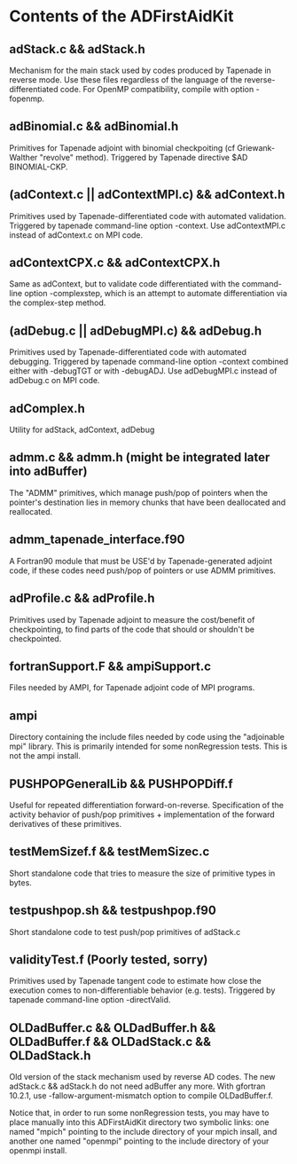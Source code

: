 Contents of the ADFirstAidKit
=============================

## adStack.c && adStack.h
  Mechanism for the main stack used by codes produced by Tapenade in reverse mode.
  Use these files regardless of the language of the reverse-differentiated code.
  For OpenMP compatibility, compile with option -fopenmp.

## adBinomial.c && adBinomial.h
  Primitives for Tapenade adjoint with binomial checkpoiting (cf Griewank-Walther
  "revolve" method). Triggered by Tapenade directive $AD BINOMIAL-CKP.

## (adContext.c || adContextMPI.c) && adContext.h
  Primitives used by Tapenade-differentiated code with automated validation.
  Triggered by tapenade command-line option -context.
  Use adContextMPI.c instead of adContext.c on MPI code.

## adContextCPX.c && adContextCPX.h
  Same as adContext, but to validate code differentiated with the command-line
  option -complexstep, which is an attempt to automate differentiation
  via the complex-step method.

## (adDebug.c || adDebugMPI.c) && adDebug.h
  Primitives used by Tapenade-differentiated code with automated debugging.
  Triggered by tapenade command-line option -context combined either with
  -debugTGT or with -debugADJ.
  Use adDebugMPI.c instead of adDebug.c on MPI code.

## adComplex.h
  Utility for adStack, adContext, adDebug

## admm.c && admm.h (might be integrated later into adBuffer)
  The "ADMM" primitives, which manage push/pop of pointers when the pointer's
  destination lies in memory chunks that have been deallocated and reallocated.

## admm_tapenade_interface.f90
  A Fortran90 module that must be USE'd by Tapenade-generated adjoint code,
  if these codes need push/pop of pointers or use ADMM primitives.

## adProfile.c && adProfile.h
  Primitives used by Tapenade adjoint to measure the cost/benefit of checkpointing,
  to find parts of the code that should or shouldn't be checkpointed.

## fortranSupport.F && ampiSupport.c
  Files needed by AMPI, for Tapenade adjoint code of MPI programs.

## ampi
  Directory containing the include files needed by code using the "adjoinable mpi" library.
  This is primarily intended for some nonRegression tests. This is not the ampi install.

## PUSHPOPGeneralLib && PUSHPOPDiff.f
  Useful for repeated differentiation forward-on-reverse. Specification of the
  activity behavior of push/pop primitives + implementation of the forward
  derivatives of these primitives.

## testMemSizef.f && testMemSizec.c
  Short standalone code that tries to measure the size of primitive types in bytes.

## testpushpop.sh && testpushpop.f90
  Short standalone code to test push/pop primitives of adStack.c

## validityTest.f (Poorly tested, sorry)
  Primitives used by Tapenade tangent code to estimate how close the execution
  comes to non-differentiable behavior (e.g. tests).
  Triggered by tapenade command-line option -directValid.

## OLDadBuffer.c && OLDadBuffer.h && OLDadBuffer.f && OLDadStack.c && OLDadStack.h
  Old version of the stack mechanism used by reverse AD codes. The new adStack.c && adStack.h do not need adBuffer any more.
  With gfortran 10.2.1, use -fallow-argument-mismatch option to compile OLDadBuffer.f.

Notice that, in order to run some nonRegression tests, you may have to place manually into this ADFirstAidKit directory two symbolic links: one named "mpich" pointing to the include directory of your mpich insall, and another one named "openmpi" pointing to the include directory of your openmpi install.
